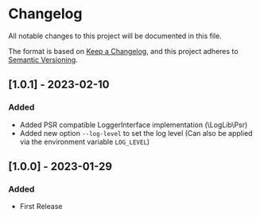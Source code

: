 # Changelog

All notable changes to this project will be documented in this file.

The format is based on [Keep a Changelog](https://keepachangelog.com/en/1.0.0/),
and this project adheres to [Semantic Versioning](https://semver.org/spec/v2.0.0.html).

## [1.0.1] - 2023-02-10

### Added

* Added PSR compatible LoggerInterface implementation (\LogLib\Psr)
* Added new option `--log-level` to set the log level (Can also be applied via the environment variable `LOG_LEVEL`)

## [1.0.0] - 2023-01-29

### Added
* First Release
